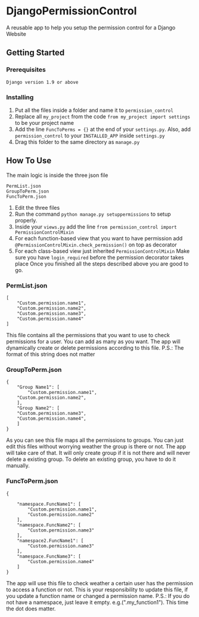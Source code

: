 # DjangoPermissionControl
A reusable app to help you setup the permission control for a Django Website

## Getting Started
### Prerequisites
```
Django version 1.9 or above
```
### Installing

1. Put all the files inside a folder and name it to `permission_control`
2. Replace all `my_project` from the code `from my_project import settings` to be your project name
3. Add the line `FuncToPerms = {}` at the end of your `settings.py`. Also, add `permission_control` to your `INSTALLED_APP` inside `settings.py`
4. Drag this folder to the same directory as `manage.py`

## How To Use
The main logic is inside the three json file 
```
PermList.json
GroupToPerm.json
FuncToPerm.json
```
1. Edit the three files
2. Run the command `python manage.py setuppermissions` to setup properly.
3. Inside your `views.py` add the line `from permission_control import PermissionControlMixin`
4. For each function-based view that you want to have permission add `@PermissionControlMixin.check_permission()` on top as decorator
5. For each class-based view just inherited `PermissionControlMixin`
Make sure you have `login_required` before the permission decorator takes place 
Once you finished all the steps described above you are good to go.

### PermList.json
```
[
    "Custom.permission.name1",
    "Custom.permission.name2",
    "Custom.permission.name3",
    "Custom.permission.name4"
]
```
This file contains all the permissions that you want to use to check permissions for a user. You can add as many as you want. The app will dynamically create or delete permissions according to this file.
P.S.: The format of this string does not matter

### GroupToPerm.json
```
{
    "Group Name1": [
        "Custom.permission.name1",
	"Custom.permission.name2",
    ],
    "Group Name2": [
	"Custom.permission.name3",
	"Custom.permission.name4",
    ]
}
```
As you can see this file maps all the permissions to groups. You can just edit this files without worrying weather the group is there or not. The app will take care of that. It will only create group if it is not there and will never delete a existing group. To delete an existing group, you have to do it manually.

### FuncToPerm.json
```
{

    "namespace.FuncName1": [
        "Custom.permission.name1",
        "Custom.permission.name2"
    ],
    "namespace.FuncName2": [
        "Custom.permission.name3"
    ],
    "namespace2.FuncName1": [
        "Custom.permission.name3"
    ],
    "namespace.FuncName3": [
        "Custom.permission.name4"
    ]
}
```
The app will use this file to check weather a certain user has the permission to access a function or not. This is your responsibility to update this file, if you update a function name or changed a permission name.
P.S.: If you do not have a namespace, just leave it empty. e.g.(".my_function1"). This time the dot does matter.




